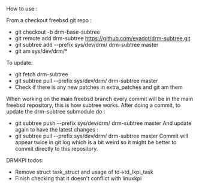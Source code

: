 How to use :

From a checkout freebsd git repo :
- git checkout -b drm-base-subtree
- git remote add drm-subtree https://github.com/evadot/drm-subtree.git
- git subtree add --prefix sys/dev/drm/ drm-subtree master
- git am sys/dev/drm/*

To update:
 - git fetch drm-subtree
 - git subtree pull --prefix sys/dev/drm/ drm-subtree master
 - Check if there is any new patches in extra_patches and git am them

When working on the main freebsd branch every commit will be in the main freebsd
repository, this is how subtree works.
After doing a commit, to update the drm-subtree submodule do :
 - git subtree push --prefix sys/dev/drm/ drm-subtree master
And update again to have the latest changes :
 - git subtree pull --prefix sys/dev/drm/ drm-subtree master
Commit will appear twice in git log which is a bit weird so it might be better to commit
directly to this repository.

DRMKPI todos:
 - Remove struct task_struct and usage of td->td_lkpi_task
 - Finish checking that it doesn't conflict with linuxkpi
